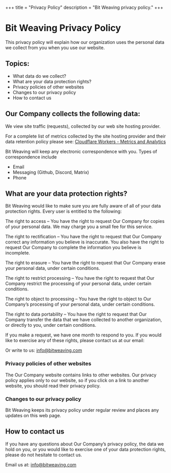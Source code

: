 +++
title = "Privacy Policy" 
description = "Bit Weaving privacy policy."
+++

# Bit Weaving Privacy Policy
This privacy policy will explain how our organization uses the personal data we collect from you when you use our website.

## Topics:

- What data do we collect?
- What are your data protection rights?
- Privacy policies of other websites
- Changes to our privacy policy
- How to contact us

## Our Company collects the following data:

We view site traffic (requests), collected by our web site hosting provider.  

For a complete list of metrics collected by the site hosting provider and their data retention policy please see: [Cloudflare Workers - Metrics and Analytics](https://developers.cloudflare.com/workers/observability/metrics-and-analytics/)

Bit Weaving will keep any electronic correspondence with you.  Types of correspondence include

- Email
- Messaging (Github, Discord, Matrix)
- Phone


## What are your data protection rights?
Bit Weaving would like to make sure you are fully aware of all of your data protection rights. Every user is entitled to the following:

The right to access – You have the right to request Our Company for copies of your personal data. We may charge you a small fee for this service.

The right to rectification – You have the right to request that Our Company correct any information you believe is inaccurate. You also have the right to request Our Company to complete the information you believe is incomplete.

The right to erasure – You have the right to request that Our Company erase your personal data, under certain conditions.

The right to restrict processing – You have the right to request that Our Company restrict the processing of your personal data, under certain conditions.

The right to object to processing – You have the right to object to Our Company’s processing of your personal data, under certain conditions.

The right to data portability – You have the right to request that Our Company transfer the data that we have collected to another organization, or directly to you, under certain conditions.

If you make a request, we have one month to respond to you. If you would like to exercise any of these rights, please contact us at our email:

Or write to us: info@bitweaving.com


### Privacy policies of other websites
The Our Company website contains links to other websites. Our privacy policy applies only to our website, so if you click on a link to another website, you should read their privacy policy.

### Changes to our privacy policy
Bit Weaving keeps its privacy policy under regular review and places any updates on this web page.

## How to contact us
If you have any questions about Our Company’s privacy policy, the data we hold on you, or you would like to exercise one of your data protection rights, please do not hesitate to contact us.

Email us at: info@bitweaving.com

